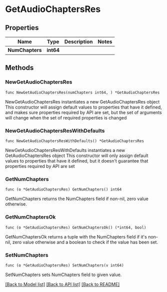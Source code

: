 # GetAudioChaptersRes

## Properties

Name | Type | Description | Notes
------------ | ------------- | ------------- | -------------
**NumChapters** | **int64** |  | 

## Methods

### NewGetAudioChaptersRes

`func NewGetAudioChaptersRes(numChapters int64, ) *GetAudioChaptersRes`

NewGetAudioChaptersRes instantiates a new GetAudioChaptersRes object
This constructor will assign default values to properties that have it defined,
and makes sure properties required by API are set, but the set of arguments
will change when the set of required properties is changed

### NewGetAudioChaptersResWithDefaults

`func NewGetAudioChaptersResWithDefaults() *GetAudioChaptersRes`

NewGetAudioChaptersResWithDefaults instantiates a new GetAudioChaptersRes object
This constructor will only assign default values to properties that have it defined,
but it doesn't guarantee that properties required by API are set

### GetNumChapters

`func (o *GetAudioChaptersRes) GetNumChapters() int64`

GetNumChapters returns the NumChapters field if non-nil, zero value otherwise.

### GetNumChaptersOk

`func (o *GetAudioChaptersRes) GetNumChaptersOk() (*int64, bool)`

GetNumChaptersOk returns a tuple with the NumChapters field if it's non-nil, zero value otherwise
and a boolean to check if the value has been set.

### SetNumChapters

`func (o *GetAudioChaptersRes) SetNumChapters(v int64)`

SetNumChapters sets NumChapters field to given value.



[[Back to Model list]](../README.md#documentation-for-models) [[Back to API list]](../README.md#documentation-for-api-endpoints) [[Back to README]](../README.md)


